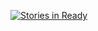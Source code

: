 [![Stories in Ready](https://badge.waffle.io/bluecherrydvr/bluecherry-client.png?label=ready&title=Ready)](http://waffle.io/bluecherrydvr/bluecherry-client)
